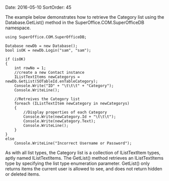 Date: 2016-05-10
SortOrder: 45

The example below demonstrates how to retrieve the Category list using the Database.GetList() method in the SuperOffice.COM.SuperOfficeDB namespace.

```
using SuperOffice.COM.SuperOfficeDB;
 
Database newDb = new Database();
bool isOK = newDb.Login("sam", "sam");
 
if (isOK)
{
    int rowNo = 1;
    //create a new Contact instance
    IListTextItems newCategorys =
newDb.GetList(SOTableId.enTableCategory);
    Console.Write("ID" + "\t\t\t" + "Category");
    Console.WriteLine();
 
    //Retreives the Category list
    foreach (IListTextItem newCategory in newCategorys)
    {
        //Display properties of each Category
        Console.Write(newCategory.Id + "\t\t\t");
        Console.Write(newCategory.Text);
        Console.WriteLine();
    }   
}       
else
    Console.WriteLine("Incorrect Username or Password");
```

As with all list types, the Category list is a collection of IListTextItem types, aptly named IListTextItems. The GetList() method retrieves an IListTextItems type by specifying the list type enumeration parameter. GetList() only returns items the current user is allowed to see, and does not return hidden or deleted items.
